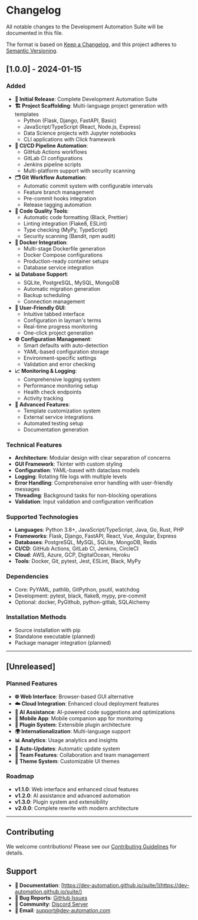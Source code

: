 # Changelog

All notable changes to the Development Automation Suite will be documented in this file.

The format is based on [Keep a Changelog](https://keepachangelog.com/en/1.0.0/),
and this project adheres to [Semantic Versioning](https://semver.org/spec/v2.0.0.html).

## [1.0.0] - 2024-01-15

### Added
- **🎯 Initial Release**: Complete Development Automation Suite
- **🏗️ Project Scaffolding**: Multi-language project generation with templates
  - Python (Flask, Django, FastAPI, Basic)
  - JavaScript/TypeScript (React, Node.js, Express)
  - Data Science projects with Jupyter notebooks
  - CLI applications with Click framework
- **🔄 CI/CD Pipeline Automation**: 
  - GitHub Actions workflows
  - GitLab CI configurations
  - Jenkins pipeline scripts
  - Multi-platform support with security scanning
- **🗂️ Git Workflow Automation**:
  - Automatic commit system with configurable intervals
  - Feature branch management
  - Pre-commit hooks integration
  - Release tagging automation
- **🧹 Code Quality Tools**:
  - Automatic code formatting (Black, Prettier)
  - Linting integration (Flake8, ESLint)
  - Type checking (MyPy, TypeScript)
  - Security scanning (Bandit, npm audit)
- **🐳 Docker Integration**:
  - Multi-stage Dockerfile generation
  - Docker Compose configurations
  - Production-ready container setups
  - Database service integration
- **📊 Database Support**:
  - SQLite, PostgreSQL, MySQL, MongoDB
  - Automatic migration generation
  - Backup scheduling
  - Connection management
- **🎯 User-Friendly GUI**:
  - Intuitive tabbed interface
  - Configuration in layman's terms
  - Real-time progress monitoring
  - One-click project generation
- **⚙️ Configuration Management**:
  - Smart defaults with auto-detection
  - YAML-based configuration storage
  - Environment-specific settings
  - Validation and error checking
- **📈 Monitoring & Logging**:
  - Comprehensive logging system
  - Performance monitoring setup
  - Health check endpoints
  - Activity tracking
- **🔧 Advanced Features**:
  - Template customization system
  - External service integrations
  - Automated testing setup
  - Documentation generation

### Technical Features
- **Architecture**: Modular design with clear separation of concerns
- **GUI Framework**: Tkinter with custom styling
- **Configuration**: YAML-based with dataclass models
- **Logging**: Rotating file logs with multiple levels
- **Error Handling**: Comprehensive error handling with user-friendly messages
- **Threading**: Background tasks for non-blocking operations
- **Validation**: Input validation and configuration verification

### Supported Technologies
- **Languages**: Python 3.8+, JavaScript/TypeScript, Java, Go, Rust, PHP
- **Frameworks**: Flask, Django, FastAPI, React, Vue, Angular, Express
- **Databases**: PostgreSQL, MySQL, SQLite, MongoDB, Redis
- **CI/CD**: GitHub Actions, GitLab CI, Jenkins, CircleCI
- **Cloud**: AWS, Azure, GCP, DigitalOcean, Heroku
- **Tools**: Docker, Git, pytest, Jest, ESLint, Black, MyPy

### Dependencies
- Core: PyYAML, pathlib, GitPython, psutil, watchdog
- Development: pytest, black, flake8, mypy, pre-commit
- Optional: docker, PyGithub, python-gitlab, SQLAlchemy

### Installation Methods
- Source installation with pip
- Standalone executable (planned)
- Package manager integration (planned)

---

## [Unreleased]

### Planned Features
- **🌐 Web Interface**: Browser-based GUI alternative
- **☁️ Cloud Integration**: Enhanced cloud deployment features
- **🤖 AI Assistance**: AI-powered code suggestions and optimizations
- **📱 Mobile App**: Mobile companion app for monitoring
- **🔌 Plugin System**: Extensible plugin architecture
- **🌍 Internationalization**: Multi-language support
- **📊 Analytics**: Usage analytics and insights
- **🔄 Auto-Updates**: Automatic update system
- **👥 Team Features**: Collaboration and team management
- **🎨 Theme System**: Customizable UI themes

### Roadmap
- **v1.1.0**: Web interface and enhanced cloud features
- **v1.2.0**: AI assistance and advanced automation
- **v1.3.0**: Plugin system and extensibility
- **v2.0.0**: Complete rewrite with modern architecture

---

## Contributing

We welcome contributions! Please see our [Contributing Guidelines](CONTRIBUTING.md) for details.

## Support

- **📖 Documentation**: [https://dev-automation.github.io/suite/](https://dev-automation.github.io/suite/)
- **🐛 Bug Reports**: [GitHub Issues](https://github.com/dev-automation/suite/issues)
- **💬 Community**: [Discord Server](https://discord.gg/dev-automation)
- **📧 Email**: support@dev-automation.com 